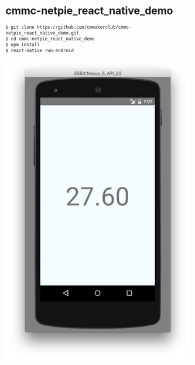 # cmmc-netpie_react_native_demo

```
$ git clone https://github.com/cmmakerclub/cmmc-netpie_react_native_demo.git
$ cd cmmc-netpie_react_native_demo
$ npm install
$ react-native run-android
```


![demo-image](https://github.com/cmmakerclub/cmmc-netpie_react_native_demo/blob/master/Screen%20Shot%202559-08-30%20at%207.07.57%20PM.png)

